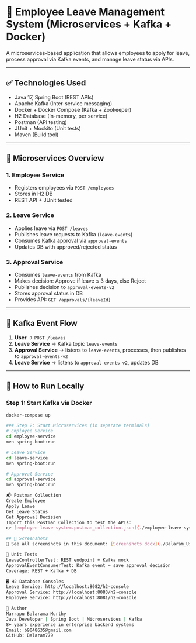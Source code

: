 # 🏢 Employee Leave Management System (Microservices + Kafka + Docker)

A microservices-based application that allows employees to apply for leave, process approval via Kafka events, and manage leave status via APIs.

---

## ✅ Technologies Used

- Java 17, Spring Boot (REST APIs)
- Apache Kafka (Inter-service messaging)
- Docker + Docker Compose (Kafka + Zookeeper)
- H2 Database (In-memory, per service)
- Postman (API testing)
- JUnit + Mockito (Unit tests)
- Maven (Build tool)

---

## 🧱 Microservices Overview

### 1. **Employee Service**
- Registers employees via `POST /employees`
- Stores in H2 DB
- REST API + JUnit tested

### 2. **Leave Service**
- Applies leave via `POST /leaves`
- Publishes leave requests to Kafka (`leave-events`)
- Consumes Kafka approval via `approval-events`
- Updates DB with approved/rejected status

### 3. **Approval Service**
- Consumes `leave-events` from Kafka
- Makes decision: Approve if leave ≤ 3 days, else Reject
- Publishes decision to `approval-events-v2`
- Stores approval status in DB
- Provides API: `GET /approvals/{leaveId}`

---

## 🔁 Kafka Event Flow

1. **User** → `POST /leaves`
2. **Leave Service** → Kafka topic `leave-events`
3. **Approval Service** → listens to `leave-events`, processes, then publishes to `approval-events-v2`
4. **Leave Service** → listens to `approval-events-v2`, updates DB

---

## 🚀 How to Run Locally

### Step 1: Start Kafka via Docker
```bash
docker-compose up

### Step 2: Start Microservices (in separate terminals)
# Employee Service
cd employee-service
mvn spring-boot:run

# Leave Service
cd leave-service
mvn spring-boot:run

# Approval Service
cd approval-service
mvn spring-boot:run

📬 Postman Collection
Create Employee
Apply Leave
Get Leave Status
Get Approval Decision
Import this Postman Collection to test the APIs:
👉 [employee-leave-system.postman_collection.json](./employee-leave-system.postman_collection.json)

## 📸 Screenshots
📄 See all screenshots in this document: [Screenshots.docx](./Balaram_Usecase_result_screenshots.docx)

🧪 Unit Tests
LeaveControllerTest: REST endpoint + Kafka mock
ApprovalEventConsumerTest: Kafka event → save approval decision
Coverage: REST + Kafka + DB

🖥️ H2 Database Consoles
Leave Service: http://localhost:8082/h2-console
Approval Service: http://localhost:8083/h2-console
Employee Service: http://localhost:8081/h2-console

🧾 Author
Marrapu Balarama Murthy
Java Developer | Spring Boot | Microservices | Kafka
8+ years experience in enterprise backend systems
Email: b9048635@gmail.com
GitHub: Balaram779
